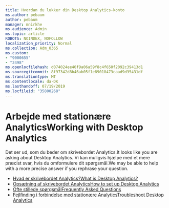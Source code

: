 ```yaml
---
title: Hvordan du lukker din Desktop Analytics-konto
ms.author: pebaum
author: pebaum
manager: mnirkhe
ms.audience: Admin
ms.topic: article
ROBOTS: NOINDEX, NOFOLLOW
localization_priority: Normal
ms.collection: Adm_O365
ms.custom:
- "9000655"
- "2498"
ms.openlocfilehash: d074024ee40f9a06a59f8c4f650f2092c39413d1
ms.sourcegitcommit: 8f97342d8b46ab05f1e89018473caad9d35431df
ms.translationtype: MT
ms.contentlocale: da-DK
ms.lasthandoff: 07/19/2019
ms.locfileid: "35800268"
---
```

# <a name="working-with-desktop-analytics"></a><span data-ttu-id="3035e-102">Arbejde med stationære Analytics</span><span class="sxs-lookup"><span data-stu-id="3035e-102">Working with Desktop Analytics</span></span>

<span data-ttu-id="3035e-103">Det ser ud, som du beder om skrivebordet Analytics.</span><span class="sxs-lookup"><span data-stu-id="3035e-103">It looks like you are asking about Desktop Analytics.</span></span> <span data-ttu-id="3035e-104">Vi kan muligvis hjælpe med et mere præcist svar, hvis du omformulere dit spørgsmål.</span><span class="sxs-lookup"><span data-stu-id="3035e-104">We may be able to help with a more precise answer if you rephrase your question.</span></span>

- [<span data-ttu-id="3035e-105">Hvad er skrivebordet Analytics?</span><span class="sxs-lookup"><span data-stu-id="3035e-105">What is Desktop Analytics?</span></span>](https://docs.microsoft.com/sccm/desktop-analytics/overview)
- [<span data-ttu-id="3035e-106">Opsætning af skrivebordet Analytics</span><span class="sxs-lookup"><span data-stu-id="3035e-106">How to set up Desktop Analytics</span></span>](https://docs.microsoft.com/sccm/desktop-analytics/set-up)
- [<span data-ttu-id="3035e-107">Ofte stillede spørgsmål</span><span class="sxs-lookup"><span data-stu-id="3035e-107">Frequently Asked Questions</span></span>](https://docs.microsoft.com/sccm/desktop-analytics/faq)
- [<span data-ttu-id="3035e-108">Fejlfinding i forbindelse med stationære Analytics</span><span class="sxs-lookup"><span data-stu-id="3035e-108">Troubleshoot Desktop Analytics</span></span>](https://docs.microsoft.com/sccm/desktop-analytics/troubleshooting)
